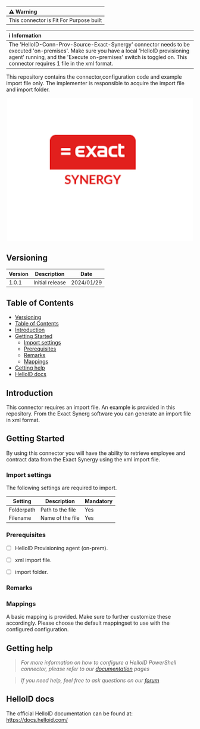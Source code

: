 | :warning: Warning |
|:---------------------------|
| This connector is Fit For Purpose built |

| :information_source: Information |
|:---------------------------|
| The 'HelloID-Conn-Prov-Source-Exact-Synergy' connector needs to be executed 'on-premises'. Make sure you have a local 'HelloID provisioning agent' running, and the 'Execute on-premises' switch is toggled on. This connector requires 1 file in the xml format.
This repository contains the connector,configuration code and example import file only. The implementer is responsible to acquire the import file and import folder.

<p align="center">
  <img src="Logo.png" width="500">
</p>

## Versioning
| Version | Description | Date |
| - | - | - |
| 1.0.1   | Initial release | 2024/01/29  |

<!-- TABLE OF CONTENTS -->
## Table of Contents
- [Versioning](#versioning)
- [Table of Contents](#table-of-contents)
- [Introduction](#introduction)
- [Getting Started](#getting-started)
  - [Import settings](#import-settings)
  - [Prerequisites](#prerequisites)
  - [Remarks](#remarks)
  - [Mappings](#mappings)
- [Getting help](#getting-help)
- [HelloID docs](#helloid-docs)


## Introduction
This connector requires an import file. An example is provided in this repository. From the Exact Synerg software you can generate an import file in xml format. 


<!-- GETTING STARTED -->
## Getting Started

By using this connector you will have the ability to retrieve employee and contract data from the Exact Synergy using the xml import file.


### Import settings

The following settings are required to import.

| Setting         | Description                                   | Mandatory   |
| --------------- | --------------------------------------------- | ----------- |
| Folderpath      | Path to the file                              | Yes         |
| Filename        | Name of the file                              | Yes         |

### Prerequisites

- [ ] HelloID Provisioning agent (on-prem).
- [ ] xml import file.
- [ ] import folder.
  

### Remarks
 

### Mappings
A basic mapping is provided. Make sure to further customize these accordingly.
Please choose the default mappingset to use with the configured configuration.

## Getting help
> _For more information on how to configure a HelloID PowerShell connector, please refer to our [documentation](https://docs.helloid.com/hc/en-us/articles/360012558020-Configure-a-custom-PowerShell-target-system) pages_

> _If you need help, feel free to ask questions on our [forum](https://forum.helloid.com)_

## HelloID docs
The official HelloID documentation can be found at: https://docs.helloid.com/
